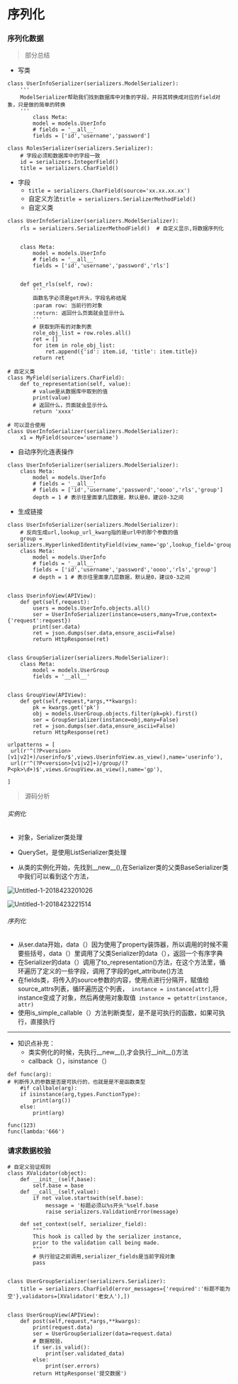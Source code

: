 


# 序列化

### 序列化数据

> 部分总结

- 写类

```
class UserInfoSerializer(serializers.ModelSerializer):
    '''
    ModelSerializer帮助我们找到数据库中对象的字段，并将其转换成对应的field对象，只是做的简单的转换
    '''
        class Meta:
        model = models.UserInfo
        # fields = '__all__'
        fields = ['id','username','password']
```
```
class RolesSerializer(serializers.Serializer):
    # 字段必须和数据库中的字段一致
    id = serializers.IntegerField()
    title = serializers.CharField()
```
- 字段
    - ``title = serializers.CharField(source='xx.xx.xx.xx')``
    - 自定义方法``title = serializers.SerializerMethodField()``
    - 自定义类

```
class UserInfoSerializer(serializers.ModelSerializer):
    rls = serializers.SerializerMethodField()  # 自定义显示,将数据序列化


    class Meta:
        model = models.UserInfo
        # fields = '__all__'
        fields = ['id','username','password','rls']


    def get_rls(self, row):
        '''
        函数名字必须是get开头，字段名称结尾
        :param row: 当前行的对象
        :return: 返回什么页面就会显示什么
        '''
        # 获取到所有的对象列表
        role_obj_list = row.roles.all()
        ret = []
        for item in role_obj_list:
            ret.append({'id': item.id, 'title': item.title})
        return ret
```

```
# 自定义类
class MyField(serializers.CharField):
    def to_representation(self, value):
        # value是从数据库中取到的值
        print(value)
        # 返回什么，页面就会显示什么
        return 'xxxx'

# 可以混合使用
class UserInfoSerializer(serializers.ModelSerializer):
    x1 = MyField(source='username')
```

- 自动序列化连表操作

```
class UserInfoSerializer(serializers.ModelSerializer):
    class Meta:
        model = models.UserInfo
        # fields = '__all__'
        # fields = ['id','username','password','oooo','rls','group']
        depth = 1 # 表示往里面拿几层数据，默认是0，建议0-3之间

```
- 生成链接

```
class UserInfoSerializer(serializers.ModelSerializer):
    # 反向生成url,lookup_url_kwarg指的是url中的那个参数的值
    group = serializers.HyperlinkedIdentityField(view_name='gp',lookup_field='group_id',lookup_url_kwarg='pk')
    class Meta:
        model = models.UserInfo
        # fields = '__all__'
        fields = ['id','username','password','oooo','rls','group']
        # depth = 1 # 表示往里面拿几层数据，默认是0，建议0-3之间


class UserinfoView(APIView):
    def get(self,request):
        users = models.UserInfo.objects.all()
        ser = UserInfoSerializer(instance=users,many=True,context={'request':request})
        print(ser.data)
        ret = json.dumps(ser.data,ensure_ascii=False)
        return HttpResponse(ret)


class GroupSerializer(serializers.ModelSerializer):
    class Meta:
        model = models.UserGroup
        fields = '__all__'


class GroupView(APIView):
    def get(self,request,*args,**kwargs):
        pk = kwargs.get('pk')
        obj = models.UserGroup.objects.filter(pk=pk).first()
        ser = GroupSerializer(instance=obj,many=False)
        ret = json.dumps(ser.data,ensure_ascii=False)
        return HttpResponse(ret)

```

```
urlpatterns = [
 url(r'^(?P<version>[v1|v2]+)/userinfo/$',views.UserinfoView.as_view(),name='userinfo'),
 url(r'^(?P<version>[v1|v2]+)/group/(?P<pk>\d+)$',views.GroupView.as_view(),name='gp'),

]
```

> 源码分析

###### 实例化
- 对象，Serializer类处理
- QuerySet，是使用ListSerializer类处理

- 从类的实例化开始，先找到__new__(),在Serializer类的父类BaseSerializer类中我们可以看到这个方法，

![Untitled-1-2018423201026](http://p693ase25.bkt.clouddn.com/Untitled-1-2018423201026.png)

![Untitled-1-2018423221514](http://p693ase25.bkt.clouddn.com/Untitled-1-2018423221514.png)

###### 序列化
- 从ser.data开始，data（）因为使用了property装饰器，所以调用的时候不需要些括号，data（）里调用了父类Serializer的data（），返回一个有序字典
- 在Serializer的data（）调用了to_representation()方法，在这个方法里，循环遍历了定义的一些字段，调用了字段的get_attribute()方法
- 在fields类，将传入的source参数的内容，使用点进行分隔开，赋值给source_attrs列表，循环遍历这个列表，`` instance = instance[attr]``,将instance变成了对象，然后再使用对象取值`` instance = getattr(instance, attr)``
- 使用is_simple_callable（）方法判断类型，是不是可执行的函数，如果可执行，直接执行

------------


- 知识点补充：
    - 类实例化的时候，先执行__new__(),才会执行__init__()方法
    - callback（），isinstance（）

```
def func(arg):
# 判断传入的参数是否是可执行的，也就是是不是函数类型
    #if callbale(arg):
	if isinstance(arg,types.FunctionType):
	    print(arg())
	else:
	    print(arg)

func(123)
func(lambda:'666')
```

### 请求数据校验

```
# 自定义验证规则
class XValidator(object):
    def __init__(self,base):
        self.base = base
    def __call__(self,value):
        if not value.startswith(self.base):
            message = '标题必须以%s开头'%self.base
            raise serializers.ValidationError(message)

    def set_context(self, serializer_field):
        """
        This hook is called by the serializer instance,
        prior to the validation call being made.
        """
        # 执行验证之前调用,serializer_fields是当前字段对象
        pass


class UserGroupSerializer(serializers.Serializer):
    title = serializers.CharField(error_messages={'required':'标题不能为空'},validators=[XValidator('老女人'),])


class UserGroupView(APIView):
    def post(self,request,*args,**kwargs):
        print(request.data)
        ser = UserGroupSerializer(data=request.data)
        # 数据校验，
        if ser.is_valid():
            print(ser.validated_data)
        else:
            print(ser.errors)
        return HttpResponse('提交数据')

```








